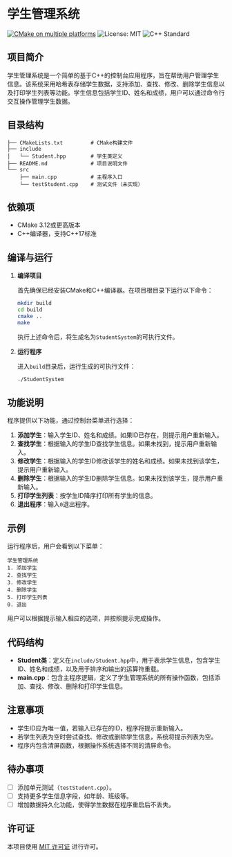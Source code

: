 
# 学生管理系统
[![CMake on multiple platforms](https://github.com/Boranstars/StudentSystem/actions/workflows/cmake-multi-platform.yml/badge.svg?branch=main)](https://github.com/Boranstars/StudentSystem/actions/workflows/cmake-multi-platform.yml)
![License: MIT](https://img.shields.io/badge/License-MIT-green.svg)
![C++ Standard](https://img.shields.io/badge/C++-17-blue.svg)

## 项目简介

学生管理系统是一个简单的基于C++的控制台应用程序，旨在帮助用户管理学生信息。该系统采用哈希表存储学生数据，支持添加、查找、修改、删除学生信息以及打印学生列表等功能。学生信息包括学生ID、姓名和成绩，用户可以通过命令行交互操作管理学生数据。

## 目录结构

```
├── CMakeLists.txt         # CMake构建文件
├── include
│   └── Student.hpp        # 学生类定义
├── README.md              # 项目说明文件
└── src
    ├── main.cpp           # 主程序入口
    └── testStudent.cpp    # 测试文件（未实现）
```

## 依赖项

- CMake 3.12或更高版本
- C++编译器，支持C++17标准

## 编译与运行

1. **编译项目**

   首先确保已经安装CMake和C++编译器。在项目根目录下运行以下命令：

   ```bash
   mkdir build
   cd build
   cmake ..
   make
   ```

   执行上述命令后，将生成名为`StudentSystem`的可执行文件。

2. **运行程序**

   进入`build`目录后，运行生成的可执行文件：

   ```bash
   ./StudentSystem
   ```

## 功能说明

程序提供以下功能，通过控制台菜单进行选择：

1. **添加学生**：输入学生ID、姓名和成绩。如果ID已存在，则提示用户重新输入。
2. **查找学生**：根据输入的学生ID查找学生信息。如果未找到，提示用户重新输入。
3. **修改学生**：根据输入的学生ID修改该学生的姓名和成绩。如果未找到该学生，提示用户重新输入。
4. **删除学生**：根据输入的学生ID删除学生信息。如果未找到该学生，提示用户重新输入。
5. **打印学生列表**：按学生ID降序打印所有学生的信息。
6. **退出程序**：输入`0`退出程序。

## 示例

运行程序后，用户会看到以下菜单：

```
学生管理系统
1. 添加学生
2. 查找学生
3. 修改学生
4. 删除学生
5. 打印学生列表
0. 退出
```

用户可以根据提示输入相应的选项，并按照提示完成操作。

## 代码结构

- **Student类**：定义在`include/Student.hpp`中，用于表示学生信息，包含学生ID、姓名和成绩，以及用于排序和输出的运算符重载。
- **main.cpp**：包含主程序逻辑，定义了学生管理系统的所有操作函数，包括添加、查找、修改、删除和打印学生信息。

## 注意事项

- 学生ID应为唯一值，若输入已存在的ID，程序将提示重新输入。
- 若学生列表为空时尝试查找、修改或删除学生信息，系统将提示列表为空。
- 程序内包含清屏函数，根据操作系统选择不同的清屏命令。

## 待办事项

- [ ] 添加单元测试（`testStudent.cpp`）。
- [ ] 支持更多学生信息字段，如年龄、班级等。
- [ ] 增加数据持久化功能，使得学生数据在程序重启后不丢失。

## 许可证

本项目使用 [MIT 许可证](LICENSE) 进行许可。


